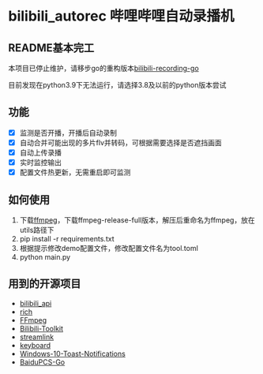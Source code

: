 # bilibili_autorec  哔哩哔哩自动录播机

## README基本完工

本项目已停止维护，请移步go的重构版本[bilibili-recording-go](https://github.com/DarrenIce/bilibili-recording-go)

目前发现在python3.9下无法运行，请选择3.8及以前的python版本尝试

## 功能

* [x] 监测是否开播，开播后自动录制
* [x] 自动合并可能出现的多片flv并转码，可根据需要选择是否遮挡画面
* [x] 自动上传录播
* [x] 实时监控输出
* [x] 配置文件热更新，无需重启即可监测

## 如何使用

1. 下载[ffmpeg](https://www.gyan.dev/ffmpeg/builds/)，下载ffmpeg-release-full版本，解压后重命名为ffmpeg，放在utils路径下
2. pip install -r requirements.txt
3. 根据提示修改demo配置文件，修改配置文件名为tool.toml
4. python main.py

## 用到的开源项目

* [bilibili_api](https://github.com/Passkou/bilibili_api)
* [rich](https://github.com/willmcgugan/rich)
* [FFmpeg](https://github.com/FFmpeg/FFmpeg)
* [Bilibili-Toolkit](https://github.com/Hsury/Bilibili-Toolkit)
* [streamlink](https://github.com/streamlink/streamlink)
* [keyboard](https://github.com/boppreh/keyboard)
* [Windows-10-Toast-Notifications](https://github.com/jithurjacob/Windows-10-Toast-Notifications)
* [BaiduPCS-Go](https://github.com/qjfoidnh/BaiduPCS-Go)